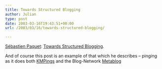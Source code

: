 ```yaml
---
title: Towards Structured Blogging
author: Julian
type: post
date: 2003-03-16T19:43:51+00:00
url: /2003/03/16/towards-structured-blogging/

---
```

[Sébastien Paquet][1]: [Towards Structured Blogging][2].

And of course this post is an example of that which he describes &#8211; pinging as it does both [KMPings][3] and the Blog-Network [Metablog][4]

 [1]: http://radio.weblogs.com/0110772/
 [2]: http://radio.weblogs.com/0110772/stories/2003/03/13/towardsStructuredBlogging.html
 [3]: http://www.highcontext.com/kmpings/
 [4]: http://www.blog-network.com/